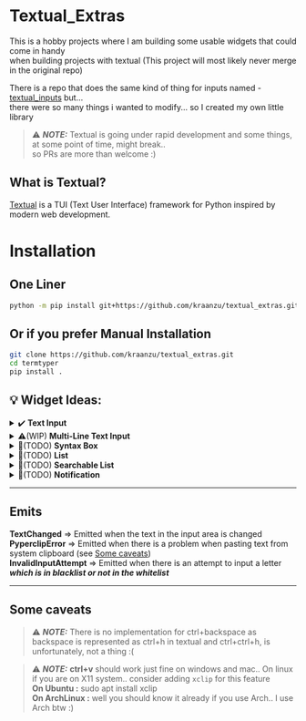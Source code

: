# Textual_Extras


This is a hobby projects where I am building some usable widgets that could come in handy \
when building projects with textual (This project will most likely never merge in the original repo)


There is a repo that does the same kind of thing for inputs named - [textual_inputs](https://github.com/sirfuzzalot/textual-inputs) but... \
there were so many things i wanted to modify... so I created my own little library

> ⚠️ ***NOTE:*** Textual is going under rapid development and some things, at some point of time, might break.. \
> so PRs are more than welcome :)

## What is Textual?
[Textual](https://github.com/Textualize/textual) is a TUI (Text User Interface) framework for Python inspired by modern web development.

# Installation

## One Liner
```bash
python -m pip install git+https://github.com/kraanzu/textual_extras.git
```

## Or if you prefer Manual Installation
``` bash
git clone https://github.com/kraanzu/textual_extras.git
cd termtyper
pip install .
```


## 💡 Widget Ideas:

<details>
  <summary> ✔️ <b>Text Input</b> </summary>

  ### A Simple, Single Line Text Input Box
  ------------------
  ### Features:
  - [x] Have shortcuts for smooth travelling in the input area (see at the end of the section for more details)
  - [x] Support for placeholders and title customization
  - [x] Support for password protected texts
  - [x] Movable view with respect to the cursor
  - [x] Fully responsive
  - [x] Blacklisting and whitelisting of letters
  - [ ] Inline Syntax highlighing
  - [ ] Inline passwords
  - [ ] Simultaneous update of rich markup

  ------------------
  ### Controls
  - **home** => Moves cursor to the start of the text
  - **end** => Moves cursor to the end of the text
  - **left/right arrow** => Moves cursor by one position in the specified direction
  - **ctrl + left/right** => Moves cursor to the next space in the specified direction
  - **backspace/delete** => Delete one letter in the specified direction
  - **ctrl + del** => Delte a whole word to the right (Space serves as the delimiter)
  - **ctrl + v** => Paste the content from your system clipboard

</details>

<details>
  <summary> ⚠️(WIP) <b>Multi-Line Text Input</b> </summary>

  ### A Simple, Multi Line Text Input Box..
  ------------------
  ### Features:
  - [x] Have shortcuts for smooth travelling in the input area (see at the end of the section for more details)
  - [x] Support for placeholders and title customization
  - [x] Support for password protected texts
  - [x] Movable view with respect to the cursor
  - [x] Both fixed and auto-change mode available for height
  - [x] Blacklisting and whitelisting of letters
  - [x] Fully responsive
  - [ ] Inline Syntax highlighing
  - [ ] Inline passwords
  - [ ] Simultaneous update of rich markup
  ------------------
  ### Controls
  - **home** => Moves cursor to the start of the current line
  - **ctrl+home** => Moves cursor to the start of the first line
  - **end** => Moves cursor to the end of the current line
  - **ctrl+end** => Moves cursor to the end of the last line
  - **left/right arrow** => Moves cursor by one position in the specified direction
  - **ctrl + left/right** => Moves cursor to the next space in the specified direction
  - **up/down arrow** => Moves up or down at the same cursor position in the specified direction
  - **backspace/delete** => Delete one letter in the specified direction
  - **ctrl + del** => Delte a whole word to the right (Space serves as the delimiter)
  - **ctrl + v** => Paste the content from your system clipboard

</details>

<details>
  <summary> 🚫(TODO) <b>Syntax Box</b> </summary>

  ### A Simple, Mutli Line Code Input Box with syntax highlighting..
  ------------------
  ### Features:
  - TODO

</details>


<details>
  <summary> 🚫(TODO) <b>List</b> </summary>

  ### A List View to show, add, delete and modify items..
  ------------------
  ### Features:
  - TODO

</details>

<details>
  <summary> 🚫(TODO) <b>Searchable List</b> </summary>

  ### A List with a bar to search for items in the list..
  ------------------
  ### Features:
  - TODO

</details>

<details>
  <summary> 🚫(TODO) <b>Notification</b> </summary>

  ### A notification with a timeout animation
  ------------------
  ### Features:
  - TODO

</details>

------------------

## Emits

**TextChanged** => Emitted when the text in the input area is changed \
**PyperclipError** =>  Emitted when there is a problem when pasting text from system clipboard (see [Some caveats](#some-caveats)) \
**InvalidInputAttempt** => Emitted when there is an attempt to input a letter ***which is in blacklist or not in the whitelist***

------------------

## Some caveats

> ⚠️ ***NOTE:*** There is no implementation for ctrl+backspace as backspace is represented as ctrl+h in textual and ctrl+ctrl+h, is unfortunately, not a thing :(

> ⚠️ ***NOTE:*** **ctrl+v** should work just fine on windows and mac.. On linux if you are on X11 system.. consider adding `xclip` for this feature \
**On Ubuntu :** sudo apt install xclip \
**On ArchLinux :** well you should know it already if you use Arch.. I use Arch btw :)
